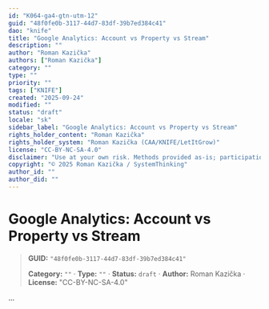 ```yaml
---
id: "K064-ga4-gtn-utm-12"
guid: "48f0fe0b-3117-44d7-83df-39b7ed384c41"
dao: "knife"
title: "Google Analytics: Account vs Property vs Stream"
description: ""
author: "Roman Kazička"
authors: ["Roman Kazička"]
category: ""
type: ""
priority: ""
tags: ["KNIFE"]
created: "2025-09-24"
modified: ""
status: "draft"
locale: "sk"
sidebar_label: "Google Analytics: Account vs Property vs Stream"
rights_holder_content: "Roman Kazička"
rights_holder_system: "Roman Kazička (CAA/KNIFE/LetItGrow)"
license: "CC-BY-NC-SA-4.0"
disclaimer: "Use at your own risk. Methods provided as-is; participation is voluntary and context-aware."
copyright: "© 2025 Roman Kazička / SystemThinking"
author_id: ""
author_did: ""
---
```

# Google Analytics: Account vs Property vs Stream
<!-- fm-visible: start -->

> **GUID:** `"48f0fe0b-3117-44d7-83df-39b7ed384c41"`
>   
> **Category:** `""` · **Type:** `""` · **Status:** `draft` · **Author:** Roman Kazička · **License:** "CC-BY-NC-SA-4.0"
<!-- fm-visible: end -->


...